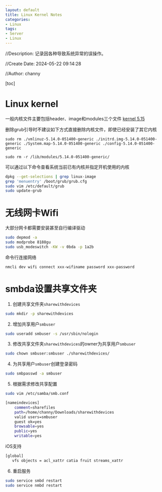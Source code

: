 ```yaml
---
layout: default
title: Linux Kernel Notes
categories:
- Linux
tags:
- Server
- Linux
---
```

//Description: 记录因各种导致系统异常的误操作。

//Create Date: 2024-05-22 09:14:28

//Author: channy

[toc]

# Linux kernel
一般内核文件主要包括header、image和modules三个文件
[kernel 5.15](https://kernel.ubuntu.com/mainline/v5.15/)

删除grub引导时不建议如下方式直接删除内核文件，即使已经安装了其它内核
```
sudo rm ./vmlinuz-5.14.0-051400-generic ./initrd.img-5.14.0-051400-generic ./System.map-5.14.0-051400-generic ./config-5.14.0-051400-generic 

sudo rm -r /lib/modules/5.14.0-051400-generic/
```

可以通过以下命令查看系统当前已有内核并指定开机使用的内核
```sh
dpkg --get-selections | grep linux-image
grep 'menuentry' /boot/grub/grub.cfg
sudo vim /etc/default/grub
sudo update-grub
```

# 无线网卡Wifi
大部分网卡都需要安装甚至自行编译驱动
```sh
sudo depmod -a
sudo modprobe 8188gu
sudo usb_modeswitch -KW -v 0bda -p 1a2b
```

命令行连接网络
```sh
nmcli dev wifi connect xxx-wifiname password xxx-password
```

# smbda设置共享文件夹
1. 创建共享文件夹`sharewithdevices`
```sh
sudo mkdir -p sharewithdevices
```
2. 增加共享用户`smbuser`
```sh
sudo useradd smbuser -s /usr/sbin/nologin
```
3. 修改共享文件夹`sharewithdevices`的owner为共享用户`smbuser`
```sh
sudo chown smbuser:smbuser ./sharewithdevices/
```
4. 为共享用户`smbuser`创建登录密码
```sh
sudo smbpasswd -a smbuser
```
5. 根据需求修改共享配置
```sh
sudo vim /etc/samba/smb.conf
```

```sh
[nameindevices]
    comment=sharefiles
    path=/home/channy/Downloads/sharewithdevices
    valid users=smbuser
    guest ok=yes
    browsable=yes
    public=yes
    writable=yes
```

iOS支持
```sh
[global]
   vfs objects = acl_xattr catia fruit streams_xattr
```
6. 重启服务
```sh
sudo service smbd restart
sudo service nmbd restart
```